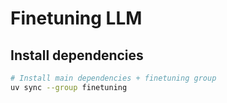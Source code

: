 # Finetuning LLM

## Install dependencies

```bash
# Install main dependencies + finetuning group
uv sync --group finetuning
```
